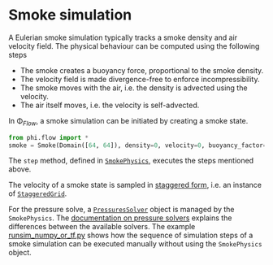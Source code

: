 # Smoke simulation

A Eulerian smoke simulation typically tracks a smoke density and air velocity field.
The physical behaviour can be computed using the following steps

- The smoke creates a buoyancy force, proportional to the smoke density.
- The velocity field is made divergence-free to enforce incompressibility.
- The smoke moves with the air, i.e. the density is advected using the velocity.
- The air itself moves, i.e. the velocity is self-advected.

In Φ<sub>*Flow*</sub>, a smoke simulation can be initiated by creating a smoke state.
```python
from phi.flow import *
smoke = Smoke(Domain([64, 64]), density=0, velocity=0, buoyancy_factor=0.1, conserve_density=True)
```

The `step` method, defined in [`SmokePhysics`](../phi/physics/smoke.py), executes the steps mentioned above.

The velocity of a smoke state is sampled in [staggered form](Staggered_Grids.md), i.e. an instance of
[`StaggeredGrid`](../phi/math/nd.py).

For the pressure solve, a [`PressuresSolver`](../phi/solver/base.py) object is managed by the `SmokePhysics`.
The [documentation on pressure solvers](Pressure_Solvers.md) explains the differences between the available solvers.
The example [runsim_numpy_or_tf.py](../apps/runsim_numpy_or_tf.py) shows how the 
sequence of simulation steps of a smoke simulation can be executed manually without
using the `SmokePhysics` object.

